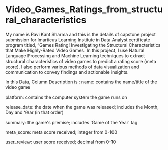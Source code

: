# Video_Games_Ratings_from_structural_characteristics

My name is Ravi Kant Sharma and this is the details of capstone project submission for Imarticus Learning Institute in Data Analyst certificate program titled, “Games Rating! Investigating the Structural Characteristics that Make Highly-Rated Video Games.
In this project, I use Natural Language Processing and Machine Learning techniques to extract structural characteristics of video games to predict a rating score (meta score). I also perform various methods of data visualization and communication to convey findings and actionable insights.

In this Data, Column Description is :
name: contains the name/title of the video game

platform: contains the computer system the game runs on

release_date: the date when the game was released; includes the Month, Day and Year (in that order)

summary: the game's premise; includes 'Game of the Year' tag

meta_score: meta score received; integer from 0-100

user_review: user score received; decimal from 0-10
